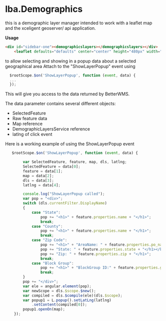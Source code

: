 # lba.Demographics

this is a demographic layer manager intended to work with a leaflet map and the xceligent geoserver/ api application.

**Usage**
```html
<div id="sidebar-one"><demographicslayers></demographicslayers></div>
    <leaflet defaults="defaults" center="center" height="480px" width="640px"></leaflet>
```

to  allow selecting and showing in a popup data about a selected geographical area Attach to the "ShowLayerPopup" event using 
```javascript
  $rootScope.$on('ShowLayerPopup', function (event, data) {
  ...
  });
```

This will give you access to the data returned by BetterWMS. 

The data parameter contains several different objects: 
* SelectedFeature
* Raw feature data
* Map reference
* DemographicLayersService reference
* latlng of click event

Here is a working example of using the ShowLayerPopup event
```javascript
   $rootScope.$on('ShowLayerPopup', function (event, data) {

        var SelectedFeature, feature, map, dls, latlng;
        SelectedFeature = data[0];
        feature = data[1];
        map = data[2];
        dls = data[3];
        latlng = data[4];

        console.log("ShowLayerPopup called");
        var pop = "<div>";
        switch (dls.currentFilter.DisplayName)
        {
            case "State":
                pop += "<h1>" + feature.properties.name + "</h1>";
                break;
            case "County":
                pop += "<h1>" + feature.properties.name + "</h1>";
                break;
            case "Zip Code":
                pop += "<h1>" + "AreaName: " + feature.properties.po_name + "</h1></br><h1>";
                pop += "State: " + feature.properties.state + "</h1></br><h1>";
                pop += "Zip: " + feature.properties.zip + "</h1>";
                break;
            case "Block Group":
                pop += "<h1>" + "BlockGroup ID:" + feature.properties.geoname + "</h1>";
                break;
        }
        pop += "</div>";
        var ele = angular.element(pop);
        var newScope = dls.$scope.$new();
        var compiled = dls.$compile(ele)(dls.$scope);
        var popup1 = L.popup().setLatLng(latlng)
            .setContent(compiled[0]);
        popup1.openOn(map);
    });
```
